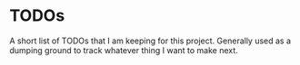 # TODOs

A short list of TODOs that I am keeping for this project. Generally used as a dumping ground to track whatever thing I want to make next.
